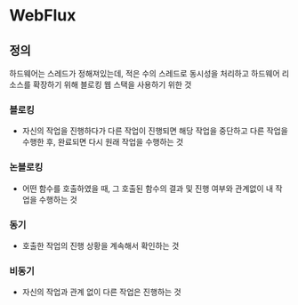 # WebFlux
## 정의
하드웨어는 스레드가 정해져있는데, 적은 수의 스레드로 동시성을 처리하고 하드웨어 리소스를 확장하기 위해 블로킹 웹 스택을 사용하기 위한 것

### 블로킹
- 자신의 작업을 진행하다가 다른 작업이 진행되면 해당 작업을 중단하고 다른 작업을 수행한 후, 완료되면 다시 원래 작업을 수행하는 것
### 논블로킹
- 어떤 함수를 호출하였을 때, 그 호출된 함수의 결과 및 진행 여부와 관계없이 내 작업을 수행하는 것
### 동기
- 호출한 작업의 진행 상황을 계속해서 확인하는 것
### 비동기
- 자신의 작업과 관계 없이 다른 작업은 진행하는 것
